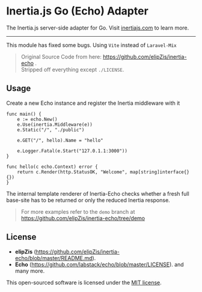 # Inertia.js Go (Echo) Adapter

The Inertia.js server-side adapter for Go. Visit [inertiajs.com](https://inertiajs.com) to learn more.

---

This module has fixed some bugs. Using `Vite` instead of `Laravel-Mix`
> Original Source Code from here: https://github.com/elipZis/inertia-echo .<br />
> Stripped off everything except `./LICENSE`.

## Usage
Create a new Echo instance and register the Inertia middleware with it

```golang
func main() {
    e := echo.New()
    e.Use(inertia.Middleware(e))
    e.Static("/", "./public")

    e.GET("/", hello).Name = "hello"

    e.Logger.Fatal(e.Start("127.0.1.1:3000"))
}

func hello(c echo.Context) error {
    return c.Render(http.StatusOK, "Welcome", map[string]interface{}{})
}
```

The internal template renderer of Inertia-Echo checks whether a fresh full base-site has to be returned or only the reduced Inertia response.

> For more examples refer to the `demo` branch at https://github.com/elipZis/inertia-echo/tree/demo

## License

- **elipZis** (https://github.com/elipZis/inertia-echo/blob/master/README.md).
- **Echo** (https://github.com/labstack/echo/blob/master/LICENSE).
and many more.

This open-sourced software is licensed under the [MIT license](LICENSE).
